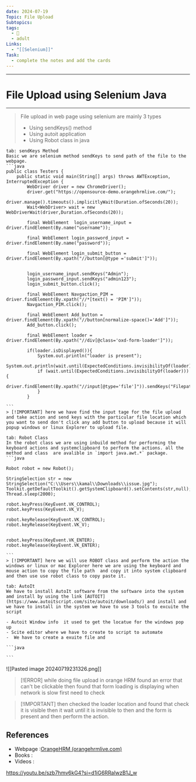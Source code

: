 ```yaml
---
date: 2024-07-19
Topic: File Upload
Subtopics: 
tags:
  - 🦋
  - adult
Links:
  - "[[Selenium]]"
Task:
  - complete the notes and add the cards
---
```





---

# File Upload using Selenium Java
---

> File upload in web page using selenium are mainly 3 types 
>  - Using sendKeys() method
>  - Using autoit application 
>  - Using Robot class in java 

~~~tabs
tab: sendKeys Method
Basic we are selenium method sendKeys to send path of the file to the webpage.
```java
public class Testers {  
    public static void main(String[] args) throws AWTException, InterruptedException {  
        WebDriver driver = new ChromeDriver();  
        driver.get("https://opensource-demo.orangehrmlive.com/");  
        driver.manage().timeouts().implicitlyWait(Duration.ofSeconds(20));  
        Wait<WebDriver> wait = new WebDriverWait(driver,Duration.ofSeconds(20));  
  
        final WebElement  login_username_input = driver.findElement(By.name("username"));  
  
        final WebElement login_password_input = driver.findElement(By.name("password"));  
  
        final WebElement login_submit_button = driver.findElement(By.xpath("//button[@type ='submit']"));  
  
  
        login_username_input.sendKeys("Admin");  
        login_password_input.sendKeys("admin123");  
        login_submit_button.click();  
  
        final WebElement Navgaction_PIM = driver.findElement(By.xpath("//*[text() = 'PIM']"));  
        Navgaction_PIM.click();  
  
        final WebElement Add_button = driver.findElement(By.xpath("//button[normalize-space()='Add']"));  
        Add_button.click();  
  
        final WebElement loader = driver.findElement(By.xpath("//div[@class='oxd-form-loader']"));  
  
        if(loader.isDisplayed()){  
            System.out.println("loader is present");  
            System.out.println(wait.until(ExpectedConditions.invisibilityOf(loader)));  
            if (wait.until(ExpectedConditions.invisibilityOf(loader))){ 
             driver.findElement(By.xpath("//input[@type='file']")).sendKeys("Filepath"); 
            }  
        }  
  
```
> [!IMPORTANT] here we have find the input tage for the file upload and take action and send keys with the particular file location which you want to send don't click any add button to upload because it will popup windows or linux Explorer to upload file.

tab: Robot Class 
In the robot class we are using inbuild method for performing the keyboard actions and systemclipboard to perform the actions. all the method and class  are avalible in `import java.awt.*` package.
```java
  
Robot robot = new Robot();  
  
StringSelection str = new StringSelection("C:\\Users\\kamal\\Downloads\\issue.jpg");  
Toolkit.getDefaultToolkit().getSystemClipboard().setContents(str,null);  
Thread.sleep(2000);  
  
robot.keyPress(KeyEvent.VK_CONTROL);  
robot.keyPress(KeyEvent.VK_V);  
  
robot.keyRelease(KeyEvent.VK_CONTROL);  
robot.keyRelease(KeyEvent.VK_V);  
  
  
robot.keyPress(KeyEvent.VK_ENTER);  
robot.keyRelease(KeyEvent.VK_ENTER);

```
> [!IMPORTANT] here we will use ROBOT class and perform the action the windows or linux or mac Explorer here we are using the keyboard and mouse action to copy the file path  and copy it into system clipboard and then use use robot class to copy paste it. 

tab: AutoIt
We have to install AutoIt software from the software into the system amd install by using the link [AUTOIT](https://www.autoitscript.com/site/autoit/downloads/) and install and we have to install in the system we have to use 3 tools to excuite the script

- Autoit Window info  it used to get the locatue for the windows pop up 
- Scite editor where we have to create to script to automate 
-  We have to create a exuite file and 
 
```java

```
~~~


![[Pasted image 20240719231326.png]]

>[!ERROR] while doing file upload in orange HRM found an error that can't be clickable then found that form loading is displaying when network is slow first need to check  

> [!IMPORTANT] then checked the loader location and found that check it is visible then it wait until it is invisible to then and the form is present and then perform the action.

## References
- Webpage :[OrangeHRM (orangehrmlive.com)](https://opensource-demo.orangehrmlive.com/web/index.php/auth/login)
- Books   :
- Videos  :


https://youtu.be/szb7hmv6kG4?si=d1iG6RRaIwzB1J_w

 

